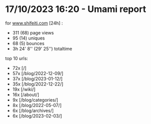 # 17/10/2023 16:20 - Umami report
for www.shifeiti.com [24h] :

 - 311 (68) page views
 - 95 (14) uniques
 - 68 (5) bounces
 - 3h 24' 8'' (29' 25'') totaltime


top 10 urls:
 - 72x [/]
 - 57x [/blog/2022-12-09/]
 - 37x [/blog/2023-01-12/]
 - 35x [/blog/2022-12-22/]
 - 19x [/wiki/]
 - 16x [/about/]
 - 9x [/blog/categories/]
 - 8x [/blog/2022-05-07/]
 - 6x [/blog/archives/]
 - 6x [/blog/2023-02-03/]


